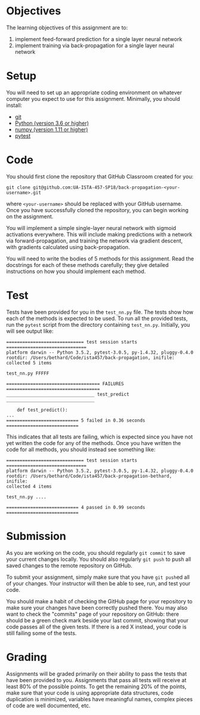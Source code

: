 # Objectives

The learning objectives of this assignment are to:
1. implement feed-forward prediction for a single layer neural network 
2. implement training via back-propagation for a single layer neural network 

# Setup

You will need to set up an appropriate coding environment on whatever computer
you expect to use for this assignment.
Minimally, you should install:

* [git](https://git-scm.com/downloads)
* [Python (version 3.6 or higher)](https://www.python.org/downloads/)
* [numpy (version 1.11 or higher)](http://www.numpy.org/)
* [pytest](https://docs.pytest.org/)

# Code

You should first clone the repository that GitHub Classroom created for you:
```
git clone git@github.com:UA-ISTA-457-SP18/back-propagation-<your-username>.git
```
where `<your-username>` should be replaced with your GitHub username.
Once you have successfully cloned the repository, you can begin working on the
assignment.

You will implement a simple single-layer neural network with sigmoid activations
everywhere.
This will include making predictions with a network via forward-propagation, and
training the network via gradient descent, with gradients calculated using
back-propagation.

You will need to write the bodies of 5 methods for this assignment.
Read the docstrings for each of these methods carefully; they give detailed
instructions on how you should implement each method.

# Test

Tests have been provided for you in the `test_nn.py` file.
The tests show how each of the methods is expected to be used.
To run all the provided tests, run the ``pytest`` script from the directory
containing ``test_nn.py``.
Initially, you will see output like:
```
============================= test session starts ==============================
platform darwin -- Python 3.5.2, pytest-3.0.5, py-1.4.32, pluggy-0.4.0
rootdir: /Users/bethard/Code/ista457/back-propagation, inifile: 
collected 5 items

test_nn.py FFFFF

=================================== FAILURES ===================================
_________________________________ test_predict _________________________________

    def test_predict():
...
=========================== 5 failed in 0.36 seconds ===========================
```
This indicates that all tests are failing, which is expected since you have not
yet written the code for any of the methods.
Once you have written the code for all methods, you should instead see
something like:
```
============================= test session starts ==============================
platform darwin -- Python 3.5.2, pytest-3.0.5, py-1.4.32, pluggy-0.4.0
rootdir: /Users/bethard/Code/ista457/back-propagation-bethard, inifile: 
collected 4 items 

test_nn.py ....

=========================== 4 passed in 0.99 seconds ===========================
```

# Submission

As you are working on the code, you should regularly `git commit` to save your
current changes locally.
You should also regularly `git push` to push all saved changes to the remote
repository on GitHub.

To submit your assignment, simply make sure that you have `git push`ed all of
your changes.
Your instructor will then be able to see, run, and test your code.

You should make a habit of checking the GitHub page for your repository to make
sure your changes have been correctly pushed there.
You may also want to check the "commits" page of your repository on GitHub:
there should be a green check mark beside your last commit, showing that your
code passes all of the given tests.
If there is a red X instead, your code is still failing some of the tests.

# Grading

Assignments will be graded primarily on their ability to pass the tests that
have been provided to you.
Assignments that pass all tests will receive at least 80% of the possible
points.
To get the remaining 20% of the points, make sure that your code is using
appropriate data structures, code duplication is minimized, variables have
meaningful names, complex pieces of code are well documented, etc.
